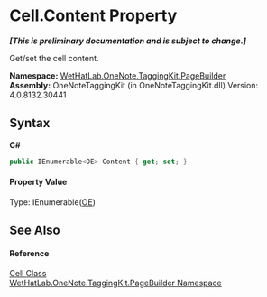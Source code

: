 # Cell.Content Property 
 _**\[This is preliminary documentation and is subject to change.\]**_

Get/set the cell content.

**Namespace:**&nbsp;<a href="56352230-71f2-f4b7-63a8-983965663af5.md">WetHatLab.OneNote.TaggingKit.PageBuilder</a><br />**Assembly:**&nbsp;OneNoteTaggingKit (in OneNoteTaggingKit.dll) Version: 4.0.8132.30441

## Syntax

**C#**<br />
``` C#
public IEnumerable<OE> Content { get; set; }
```


#### Property Value
Type: IEnumerable(<a href="6d00c7e2-1ce9-f79b-727b-125206c5880d.md">OE</a>)

## See Also


#### Reference
<a href="66fe52c1-34fd-3769-2ea3-c5ed0c1d65ca.md">Cell Class</a><br /><a href="56352230-71f2-f4b7-63a8-983965663af5.md">WetHatLab.OneNote.TaggingKit.PageBuilder Namespace</a><br />